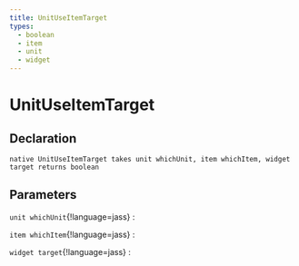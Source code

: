 ```yaml
---
title: UnitUseItemTarget
types:
  - boolean
  - item
  - unit
  - widget
---
```


# UnitUseItemTarget

## Declaration

```jass
native UnitUseItemTarget takes unit whichUnit, item whichItem, widget target returns boolean
```

## Parameters
`unit whichUnit`{!language=jass}
: 

`item whichItem`{!language=jass}
: 

`widget target`{!language=jass}
: 
